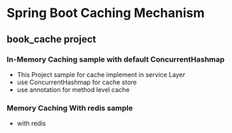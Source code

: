 # Spring Boot Caching Mechanism

## book_cache project 

### In-Memory Caching sample with default ConcurrentHashmap 

* This Project sample for cache implement in service Layer
* use ConcurrentHashmap for cache store
* use annotation for method level cache


### Memory Caching With redis sample
* with redis
